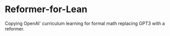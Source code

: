 # Reformer-for-Lean
Copying OpenAI' curriculum learning for formal math replacing GPT3 with a reformer.
